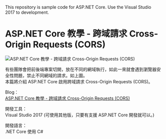 This repository is sample code for ASP.NET Core.
Use the Visual Studio 2017 to development.

# ASP.NET Core 教學 - 跨域請求 Cross-Origin Requests (CORS)

![ASP.NET Core 教學 - 跨域請求 Cross-Origin Requests (CORS)](https://blog.johnwu.cc/images/pasted-240.png)

有些團隊會把前後端專案切開，放在不同的網域執行，如此一來就會遇到瀏覽器安全性問題，禁止不同網域的請求。如上圖。  
本篇將介紹 ASP.NET Core 啟用跨域請求 Cross-Origin Requests (CORS)。  

Blog：  
[ASP.NET Core 教學 - 跨域請求 Cross-Origin Requests (CORS)](https://blog.johnwu.cc/article/asp-net-core-cors.html)

開發工具：  
Visual Studio 2017 (可使用其他版，只要有支援 ASP.NET Core 開發就可以。)

開發語言：  
.NET Core 使用 C#
